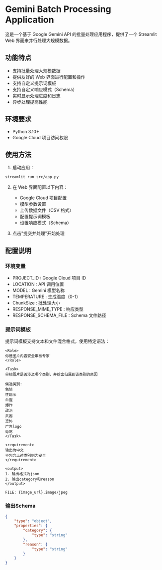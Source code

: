 # Gemini Batch Processing Application

这是一个基于 Google Gemini API 的批量处理应用程序，提供了一个 Streamlit Web 界面来并行处理大规模数据。

## 功能特点

- 支持批量处理大规模数据
- 提供友好的 Web 界面进行配置和操作
- 支持自定义提示词模板
- 支持自定义响应模式（Schema）
- 实时显示处理进度和日志
- 异步处理提高性能

## 环境要求

- Python 3.10+
- Google Cloud 项目访问权限

## 使用方法
1. 启动应用：
```bash
streamlit run src/app.py
 ```

2. 在 Web 界面配置以下内容：
   
   - Google Cloud 项目配置
   - 模型参数设置
   - 上传数据文件（CSV 格式）
   - 配置提示词模板
   - 设置响应模式（Schema）
3. 点击"提交并处理"开始处理

## 配置说明
### 环境变量
- PROJECT_ID : Google Cloud 项目 ID
- LOCATION : API 调用位置
- MODEL : Gemini 模型名称
- TEMPERATURE : 生成温度（0-1）
- ChunkSize : 批处理大小
- RESPONSE_MIME_TYPE : 响应类型
- RESPONSE_SCHEMA_FILE : Schema 文件路径

### 提示词模板
提示词模板支持文本和文件混合格式，使用特定语法：

```plaintext
<Role>
你是图片内容安全审核专家
</Role>

<Task>
审核图片是否涉及哪个类别，并给出归属到该类别的原因

候选类别:
色情
性暗示
血腥
爆炸
政治
武器
恐怖
广告logo
辱骂
</Task>

<requirement>
输出为中文
不包含上述类别则为安全
</requirement>

<output>
1. 输出格式为json
2. 输出category和reason
</output>

FILE: {image_url},image/jpeg
 ```

### 输出Schema
```json
{
    "type": "object",
    "properties": {
        "category": {
            "type": "string"
        },
        "reason": {
            "type": "string"
        }
    }
}
```